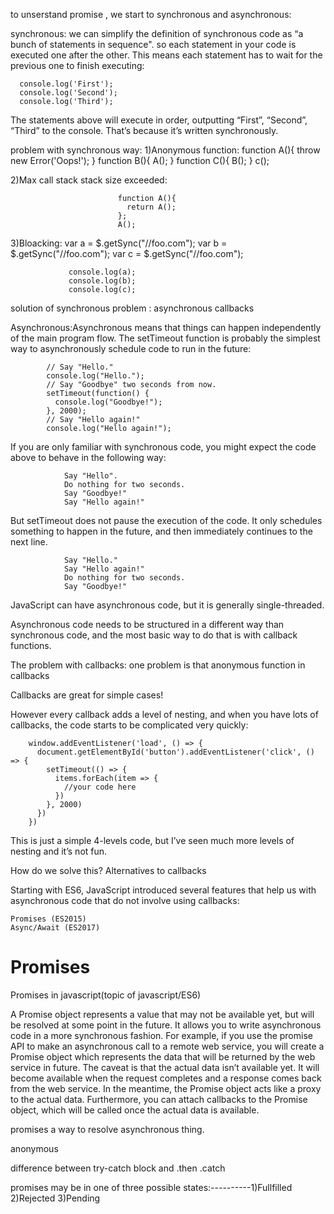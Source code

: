 to unserstand promise , we start to 
synchronous and asynchronous:

synchronous:
               we can simplify the definition of synchronous code as “a bunch of statements in sequence". so each statement in your code is executed one after the other. This means each statement has to wait for the previous one to finish executing:
               
      console.log('First');
      console.log('Second');
      console.log('Third');

The statements above will execute in order, outputting “First”, “Second”, “Third” to the console. That’s because it’s written synchronously.

problem with synchronous way:
  1)Anonymous function:
                            function A(){
                              throw new Error('Oops!');
                            }
                            function B(){
                              A();
                            }
                            function C(){
                              B();
                            }
                            c();
                            
   2)Max call stack stack size exceeded:
                          
                            function A(){
                              return A();
                            };
                            A();
    
    
   3)Bloacking:
                 var a = $.getSync("//foo.com");
                 var b = $.getSync("//foo.com");
                 var c = $.getSync("//foo.com");
                 
                 console.log(a);
                 console.log(b);
                 console.log(c);
     
     
solution of synchronous problem : asynchronous callbacks 

Asynchronous:Asynchronous means that things can happen independently of the main program flow.
The setTimeout function is probably the simplest way to asynchronously schedule code to run in the future:

            // Say "Hello."
            console.log("Hello.");
            // Say "Goodbye" two seconds from now.
            setTimeout(function() {
              console.log("Goodbye!");
            }, 2000);
            // Say "Hello again!"
            console.log("Hello again!");
  If you are only familiar with synchronous code, you might expect the code above to behave in the following way:

                Say "Hello".
                Do nothing for two seconds.
                Say "Goodbye!"
                Say "Hello again!"      

But setTimeout does not pause the execution of the code. It only schedules something to happen in the future, and then immediately continues to the next line.

                Say "Hello."
                Say "Hello again!"
                Do nothing for two seconds.
                Say "Goodbye!"
 
 JavaScript can have asynchronous code, but it is generally single-threaded. 
 
 Asynchronous code needs to be structured in a different way than synchronous code, and the most basic way to do that is with callback functions.
 
 
 The problem with callbacks: one problem is that anonymous function in  callbacks

Callbacks are great for simple cases!

However every callback adds a level of nesting, and when you have lots of callbacks, the code starts to be complicated very quickly:

        window.addEventListener('load', () => {
          document.getElementById('button').addEventListener('click', () => {
            setTimeout(() => {
              items.forEach(item => {
                //your code here
              })
            }, 2000)
          })
        })

This is just a simple 4-levels code, but I’ve seen much more levels of nesting and it’s not fun.

How do we solve this?
Alternatives to callbacks

Starting with ES6, JavaScript introduced several features that help us with asynchronous code that do not involve using callbacks:

    Promises (ES2015)
    Async/Await (ES2017)





# Promises
Promises in javascript(topic of javascript/ES6)

A Promise object represents a value that may not be available yet, but will be resolved at some point in the future. It allows you to write asynchronous code in a more synchronous fashion. For example, if you use the promise API to make an asynchronous call to a remote web service, you will create a Promise object which represents the data that will be returned by the web service in future. The caveat is that the actual data isn’t available yet. It will become available when the request completes and a response comes back from the web service. In the meantime, the Promise object acts like a proxy to the actual data. Furthermore, you can attach callbacks to the Promise object, which will be called once the actual data is available.






promises a way to resolve asynchronous thing.

anonymous

difference between try-catch block and  .then .catch


promises may be in  one of three possible states:----------1)Fullfilled
                                                            2)Rejected
                                                            3)Pending

  
